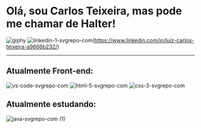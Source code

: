 # Olá, sou Carlos Teixeira, mas pode me chamar de **Halter**!
![giphy](https://user-images.githubusercontent.com/101679144/233903529-8260a593-2355-4391-881c-f260c4f04d76.gif)
![linkedin-1-svgrepo-com](https://user-images.githubusercontent.com/101679144/233905777-086b2d2d-f2db-4b63-a93b-55cae649a858.svg)(https://www.linkedin.com/in/luiz-carlos-teixeira-a9666b232/)
****************************************
## Atualmente Front-end:
![vs-code-svgrepo-com](https://user-images.githubusercontent.com/101679144/233904359-b06eab26-09a0-48f0-980e-bba4971411f0.svg) ![html-5-svgrepo-com](https://user-images.githubusercontent.com/101679144/233904385-e9d3a44e-6593-43ee-84c8-941612f2eeca.svg) ![css-3-svgrepo-com](https://user-images.githubusercontent.com/101679144/233904416-a35c0e5c-99fb-4626-8913-9d214550b7b9.svg) 
## Atualmente estudando:
![java-svgrepo-com (1)](https://github.com/HalterDevTi/CloneInstagram/assets/101679144/d6af1456-f489-4b74-bd89-6d645c3888c4)

